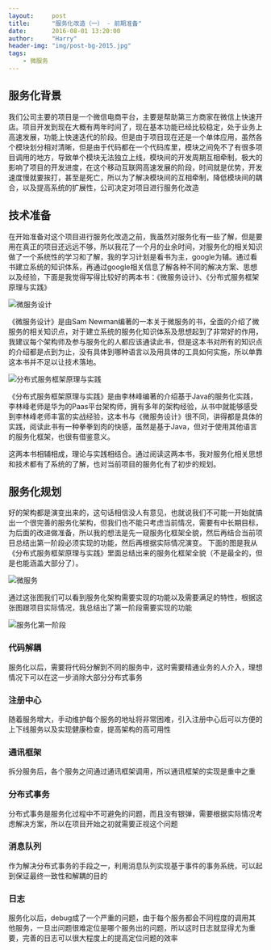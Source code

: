 ```yaml
---
layout:     post
title:      "服务化改造（一） - 前期准备"
date:       2016-08-01 13:20:00
author:     "Harry"
header-img: "img/post-bg-2015.jpg"
tags:
    - 微服务
---
```


## 服务化背景

我们公司主要的项目是一个微信电商平台，主要是帮助第三方商家在微信上快速开店。项目开发到现在大概有两年时间了，现在基本功能已经比较稳定，处于业务上高速发展，功能上快速迭代的阶段。但是由于项目现在还是一个单体应用，虽然各个模块划分相对清晰，但是由于代码都在一个代码库里，模块之间免不了有很多项目调用的地方，导致单个模块无法独立上线，模块间的开发周期互相牵制，极大的影响了项目的开发进度，在这个移动互联网高速发展的阶段，时间就是优势，开发速度慢就要挨打，甚至是死亡，所以为了解决模块间的互相牵制，降低模块间的耦合，以及提高系统的扩展性，公司决定对项目进行服务化改造

## 技术准备

在开始准备对这个项目进行服务化改造之前，我虽然对服务化有一些了解，但是要用在真正的项目还远远不够，所以我花了一个月的业余时间，对服务化的相关知识做了一个系统性的学习和了解，我的学习计划是看书为主，google为辅。通过看书建立系统的知识体系，再通过google相关信息了解各种不同的解决方案、思想以及经验，下面是我觉得写得比较好的两本书：《微服务设计》、《分布式服务框架原理与实践》

![微服务设计](http://oeii54s39.bkt.clouddn.com/%E5%BE%AE%E6%9C%8D%E5%8A%A1.jpg)

《微服务设计》是由Sam Newman编著的一本关于微服务的书，全面的介绍了微服务的相关知识点，对于建立系统的服务化知识体系及思想起到了非常好的作用，我建议每个架构师及参与服务化的人都应该通读此书，但是这本书对所有的知识点的介绍都是点到为止，没有具体到哪种语言以及用具体的工具如何实施，所以单靠这本书并不足以让技术落地。

![分布式服务框架原理与实践](http://oeii54s39.bkt.clouddn.com/%E5%88%86%E5%B8%83%E5%BC%8F%E6%9C%8D%E5%8A%A1%E6%A1%86%E6%9E%B6.jpg)

《分布式服务框架原理与实践》是由李林峰编著的介绍基于Java的服务化实践，李林峰老师是华为的Paas平台架构师，拥有多年的架构经验，从书中就能够感受到李林峰老师丰富的实战经验，这本书与《微服务设计》很不同，讲得都是具体的实践，阅读此书有一种拳拳到肉的快感，虽然是基于Java，但对于使用其他语言的服务化框架，也很有借鉴意义。

这两本书相辅相成，理论与实践相结合。通过阅读这两本书，我对服务化相关思想和技术都有了系统的了解，也对当前项目的服务化有了初步的规划。

## 服务化规划

好的架构都是演变出来的，这句话相信没人有意见，也就说我们不可能一开始就搞出一个很完善的服务化架构，但我们也不能只考虑当前情况，需要有中长期目标，为后面的改进做准备，所以我的想法是先一窥服务化框架全貌，然后再结合当前项目总结出第一阶段必须实现的功能，然后再根据实际情况演变。
下面的图是我从《分布式服务框架原理与实践》里面总结出来的服务化框架全貌（不是最全的，但是也能涵盖大部分了）。

![微服务](http://oeii54s39.bkt.clouddn.com/%E6%9C%8D%E5%8A%A1%E5%8C%96%E6%9E%B6%E6%9E%84.png)

通过这张图我们可以看到服务化架构需要实现的功能以及需要满足的特性，根据这张图跟项目实际情况，我总结出了第一阶段需要实现的功能

![服务化第一阶段](http://oeii54s39.bkt.clouddn.com/%E6%9C%8D%E5%8A%A1%E5%8C%96%E7%AC%AC%E4%B8%80%E9%98%B6%E6%AE%B5.png)

### 代码解耦
服务化以后，需要将代码分解到不同的服务中，这时需要精通业务的人介入，理想情况下可以在这一步消除大部分分布式事务

### 注册中心
随着服务增大，手动维护每个服务的地址将非常困难，引入注册中心后可以方便的上下线服务以及实现健康检查，提高架构的高可用性

### 通讯框架
拆分服务后，各个服务之间通过通讯框架调用，所以通讯框架的实现是重中之重

### 分布式事务
分布式事务是服务化过程中不可避免的问题，而且没有银弹，需要根据实际情况考虑解决方案，所以在项目开始之初就需要正视这个问题

### 消息队列
作为解决分布式事务的手段之一，利用消息队列实现基于事件的事务系统，可以起到保证最终一致性和解耦的目的

### 日志
服务化以后，debug成了一个严重的问题，由于每个服务都会不同程度的调用其他服务，一旦出问题很难定位是哪个服务出的问题，所以这时日志就显得尤为重要，完善的日志可以很大程度上的提高定位问题的效率
